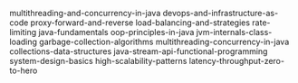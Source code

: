 multithreading-and-concurrency-in-java
devops-and-infrastructure-as-code
proxy-forward-and-reverse
load-balancing-and-strategies
rate-limiting
java-fundamentals
oop-principles-in-java
jvm-internals-class-loading
garbage-collection-algorithms
multithreading-concurrency-in-java
collections-data-structures
java-stream-api-functional-programming
system-design-basics
high-scalability-patterns
latency-throughput-zero-to-hero